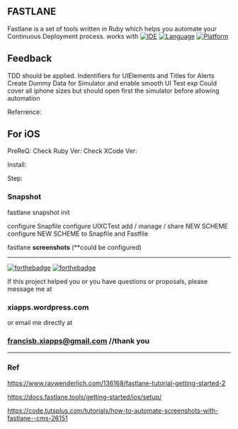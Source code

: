 ## FASTLANE

Fastlane is a set of tools written in Ruby which helps you automate your Continuous Deployment process.
works with
[![IDE](https://img.shields.io/badge/Xcode-9-blue.svg)](https://developer.apple.com/xcode/)
[![Language](https://img.shields.io/badge/swift-4-orange.svg)](https://swift.org)
[![Platform](https://img.shields.io/badge/platform-iOS%2011-green.svg)](https://developer.apple.com/ios/)

## Feedback
TDD should be applied.
Indentifiers for UIElements and Titles for Alerts
Create Dummy Data for Simulator and enable smooth UI Test exp
Could cover all iphone sizes but should open first the simulator before allowing automation

Referrence:
## For iOS

PreReQ:
Check Ruby Ver:
Check XCode Ver:

Install:


Step:

### Snapshot

fastlane snapshot init

configure Snapfile
configure UIXCTest
add / manage / share NEW SCHEME
configure NEW SCHEME to Snapfile and Fastfile

fastlane **screenshots** (**could be configured)


------

[![forthebadge](http://forthebadge.com/images/badges/made-with-swift.svg)](http://forthebadge.com) [![forthebadge](http://forthebadge.com/images/badges/built-with-love.svg)](http://forthebadge.com)

If this project helped you or you have questions or proposals, please message me at 

### xiapps.wordpress.com 

or email me directly at 

### francisb.xiapps@gmail.com //thank you



-----

### Ref

https://www.raywenderlich.com/136168/fastlane-tutorial-getting-started-2

https://docs.fastlane.tools/getting-started/ios/setup/

https://code.tutsplus.com/tutorials/how-to-automate-screenshots-with-fastlane--cms-26151
